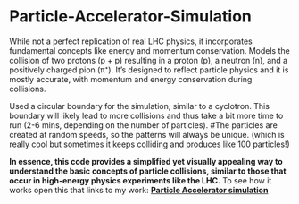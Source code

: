 # Particle-Accelerator-Simulation
While not a perfect replication of real LHC physics, it incorporates fundamental concepts like energy and momentum conservation.
Models the collision of two protons (p + p) resulting in a proton (p), a neutron (n), and a positively charged pion (π⁺). It’s designed to reflect particle physics and it is mostly accurate, with momentum and energy conservation during collisions.

Used a circular boundary for the simulation, similar to a cyclotron. This boundary will likely lead to more collisions and thus take a bit more time to run (2-6 mins, depending on the number of particles).
#The particles are created at random speeds, so the patterns will always be unique. (which is really cool but sometimes it keeps colliding and produces like 100 particles!)

**In essence, this code provides a simplified yet visually appealing way to understand the basic concepts of particle collisions, similar to those that occur in high-energy physics experiments like the LHC.**
To see how it works open this that links to my work:
**[Particle Accelerator simulation](https://colab.research.google.com/drive/1qWvhOPAB6fdfmvo2OA1xGDwk-BUsavbl?usp=sharing)**
